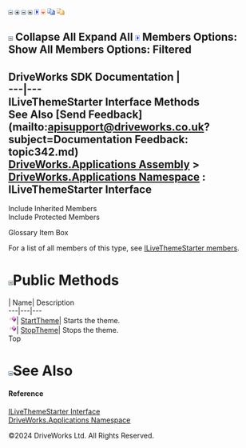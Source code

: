 ![](dotnetimages/collapse.gif) ![](dotnetimages/expand.gif) ![](dotnetimages/collapse.gif) ![](dotnetimages/expand.gif) ![](dotnetimages/drpdown.gif) ![](dotnetimages/drpdown_orange.gif) ![](dotnetimages/copycode.gif) ![](dotnetimages/copycodeHighlight.gif)

![](dotnetimages/collapse.gif) Collapse All Expand All ![](dotnetimages/drpdown.gif) Members Options: Show All  Members Options: Filtered   
---  
DriveWorks SDK Documentation  |   
---|---  
ILiveThemeStarter Interface Methods   
See Also [Send Feedback](mailto:apisupport@driveworks.co.uk?subject=Documentation Feedback: topic342.md)  
[DriveWorks.Applications Assembly](topic13.md) > [DriveWorks.Applications Namespace](topic16.md) : ILiveThemeStarter Interface  
---  
  
Include Inherited Members    
Include Protected Members    


Glossary Item Box

For a list of all members of this type, see [ILiveThemeStarter members](topic343.md).

# ![](dotnetimages/collapse.gif)Public Methods

| Name| Description  
---|---|---  
![ Method](dotnetimages/Method.gif)| [StartTheme](topic347.md)| Starts the theme.   
![ Method](dotnetimages/Method.gif)| [StopTheme](topic348.md)| Stops the theme.   
Top

# ![](dotnetimages/collapse.gif)See Also

#### Reference

[ILiveThemeStarter Interface](topic342.md)   
[DriveWorks.Applications Namespace](topic16.md)

©2024 DriveWorks Ltd. All Rights Reserved.
